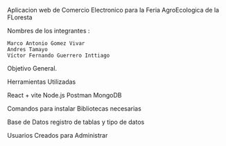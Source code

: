Aplicacion web de Comercio Electronico para la Feria AgroEcologica de la FLoresta


Nombres de los integrantes : 

    Marco Antonio Gomez Vivar
    Andres Tamayo 
    Víctor Fernando Guerrero Inttiago

Objetivo General.



Herramientas Utilizadas 

React + vite 
Node.js
Postman 
MongoDB

Comandos para instalar Bibliotecas necesarias



Base de Datos registro de tablas y tipo de datos

Usuarios Creados para Administrar
